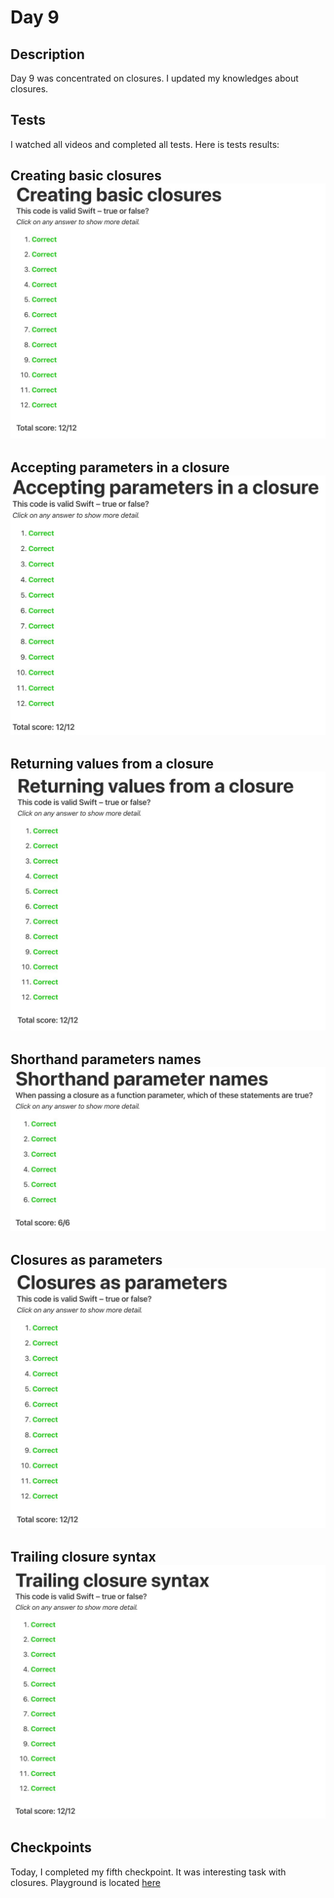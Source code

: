 # Day 9

## Description

Day 9 was concentrated on closures. I updated my knowledges about closures.

## Tests

I watched all videos and completed all tests.
Here is tests results:

**Creating basic closures**
![Creating basic closures tests result](/Resources/Day_9/Results/Creating_basic_closures.jpg)
------

**Accepting parameters in a closure**
![Accepting parameters in a closure tests result](/Resources/Day_9/Results/Accepting_parameters_in_a_closure.jpg)
------

**Returning values from a closure**
![Returning values from a closure tests result](/Resources/Day_9/Results/Returning_values_from_a_closure.jpg)
------

**Shorthand parameters names**
![Shorthand parameters names tests result](/Resources/Day_9/Results/Shorthand_parameters_names.jpg)
------

**Closures as parameters**
![Closures as parameters tests result](/Resources/Day_9/Results/Closures_as_parameters.jpg)
------

**Trailing closure syntax**
![Trailing closure syntax tests result](/Resources/Day_9/Results/Trailing_closure_syntax.jpg)
------

## Checkpoints

Today, I completed my fifth checkpoint. It was interesting task with closures.
Playground is located [here](/Resources/Day_9/Checkpoints/Checkpoint5.playground)